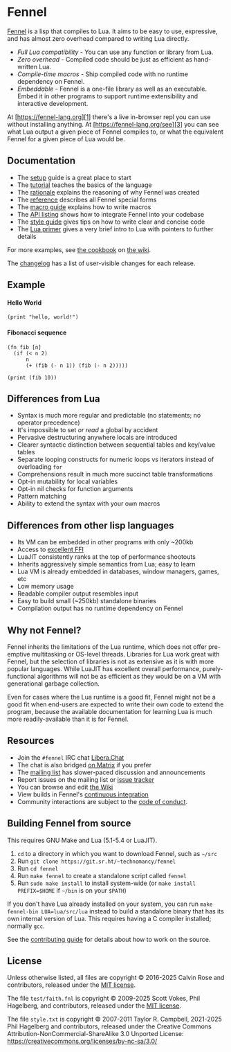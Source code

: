 # Fennel

[Fennel][1] is a lisp that compiles to Lua. It aims to be easy to use,
expressive, and has almost zero overhead compared to writing Lua directly.

* *Full Lua compatibility* - You can use any function or library from Lua.
* *Zero overhead* - Compiled code should be just as efficient as hand-written Lua.
* *Compile-time macros* - Ship compiled code with no runtime dependency on Fennel.
* *Embeddable* - Fennel is a one-file library as well as an executable. Embed it in other programs to support runtime extensibility and interactive development.

At [https://fennel-lang.org][1] there's a live in-browser repl you can
use without installing anything. At [https://fennel-lang.org/see][3]
you can see what Lua output a given piece of Fennel compiles to, or
what the equivalent Fennel for a given piece of Lua would be.

## Documentation

* The [setup](setup.md) guide is a great place to start
* The [tutorial](tutorial.md) teaches the basics of the language
* The [rationale](rationale.md) explains the reasoning of why Fennel was created
* The [reference](reference.md) describes all Fennel special forms
* The [macro guide](macros.md) explains how to write macros
* The [API listing](api.md) shows how to integrate Fennel into your codebase
* The [style guide](style.md) gives tips on how to write clear and concise code
* The [Lua primer](lua-primer.md) gives a very brief intro to Lua with
  pointers to further details

For more examples, see [the cookbook][2] on [the wiki][7].

The [changelog](changelog.md) has a list of user-visible changes for
each release.

## Example

#### Hello World
```Fennel
(print "hello, world!")
```

#### Fibonacci sequence
```Fennel
(fn fib [n]
  (if (< n 2)
      n
      (+ (fib (- n 1)) (fib (- n 2)))))

(print (fib 10))
```

## Differences from Lua

* Syntax is much more regular and predictable (no statements; no operator precedence)
* It's impossible to set *or read* a global by accident
* Pervasive destructuring anywhere locals are introduced
* Clearer syntactic distinction between sequential tables and key/value tables
* Separate looping constructs for numeric loops vs iterators instead of overloading `for`
* Comprehensions result in much more succinct table transformations
* Opt-in mutability for local variables
* Opt-in nil checks for function arguments
* Pattern matching
* Ability to extend the syntax with your own macros

## Differences from other lisp languages

* Its VM can be embedded in other programs with only ~200kb
* Access to [excellent FFI][4]
* LuaJIT consistently ranks at the top of performance shootouts
* Inherits aggressively simple semantics from Lua; easy to learn
* Lua VM is already embedded in databases, window managers, games, etc
* Low memory usage
* Readable compiler output resembles input
* Easy to build small (~250kb) standalone binaries
* Compilation output has no runtime dependency on Fennel

## Why not Fennel?

Fennel inherits the limitations of the Lua runtime, which does not offer
pre-emptive multitasking or OS-level threads. Libraries for Lua work
great with Fennel, but the selection of libraries is not as extensive
as it is with more popular languages. While LuaJIT has excellent
overall performance, purely-functional algorithms will not be as
efficient as they would be on a VM with generational garbage collection.

Even for cases where the Lua runtime is a good fit, Fennel might not
be a good fit when end-users are expected to write their own code to
extend the program, because the available documentation for learning
Lua is much more readily-available than it is for Fennel.

## Resources

* Join the `#fennel` IRC chat [Libera.Chat][9] 
* The chat is also bridged [on Matrix][10] if you prefer
* The [mailing list][5] has slower-paced discussion and announcements
* Report issues on the mailing list or [issue tracker][11]
* You can browse and edit [the Wiki][7]
* View builds in Fennel's [continuous integration][8]
* Community interactions are subject to the [code of conduct](CODE-OF-CONDUCT.md).

## Building Fennel from source

This requires GNU Make and Lua (5.1-5.4 or LuaJIT).

1. `cd` to a directory in which you want to download Fennel, such as `~/src`
2. Run `git clone https://git.sr.ht/~technomancy/fennel`
3. Run `cd fennel`
4. Run `make fennel` to create a standalone script called `fennel`
5. Run `sudo make install` to install system-wide (or `make install
   PREFIX=$HOME` if `~/bin` is on your `$PATH`)

If you don't have Lua already installed on your system, you can run
`make fennel-bin LUA=lua/src/lua` instead to build a standalone binary
that has its own internal version of Lua. This requires having a C
compiler installed; normally `gcc`.

See the [contributing guide](CONTRIBUTING.md) for details about how to
work on the source.

## License

Unless otherwise listed, all files are copyright © 2016-2025 Calvin
Rose and contributors, released under the [MIT license](LICENSE).

The file `test/faith.fnl` is copyright © 2009-2025 Scott Vokes, Phil
Hagelberg, and contributors, released under the [MIT license](LICENSE).

The file `style.txt` is copyright © 2007-2011 Taylor R. Campbell,
2021-2025 Phil Hagelberg and contributors, released under the
Creative Commons Attribution-NonCommercial-ShareAlike 3.0
Unported License: https://creativecommons.org/licenses/by-nc-sa/3.0/

[1]: https://fennel-lang.org
[2]: https://dev.fennel-lang.org/wiki/Cookbook
[3]: https://fennel-lang.org/see
[4]: http://luajit.org/ext_ffi_tutorial.html
[5]: https://lists.sr.ht/%7Etechnomancy/fennel
[7]: https://dev.fennel-lang.org/
[8]: https://builds.sr.ht/~technomancy/fennel
[9]: https://libera.chat
[10]: https://matrix.to/#/!rnpLWzzTijEUDhhtjW:matrix.org?via=matrix.org
[11]: https://dev.fennel-lang.org/report/1
